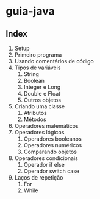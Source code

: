 # guia-java

## Index

1. Setup
1. Primeiro programa
1. Usando comentários de código
1. Tipos de variáveis
    1. String
    1. Boolean
    1. Integer e Long
    1. Double e Float
    1. Outros objetos
1. Criando uma classe
    1. Atributos
    1. Métodos
1. Operadores matemáticos
1. Operadores lógicos 
    1. Operadores booleanos
    1. Operadores numéricos
    1. Comparando objetos
1. Operadores condicionais
    1. Operador if else
    1. Operador switch case
1. Laços de repetição
    1. For
    1. While


